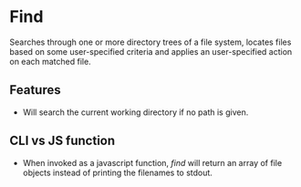 Find
====

Searches through one or more directory trees of a file system, locates files based on some user-specified criteria and applies an user-specified action on each matched file.

## Features
+ Will search the current working directory if no path is given.

## CLI vs JS function
+ When invoked as a javascript function, *find* will return an array of file objects instead of printing the filenames to stdout.